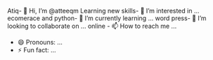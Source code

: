 Atiq- 👋 Hi, I’m @atteeqm
Learning new skills- 👀 I’m interested in ...
ecomerace and python- 🌱 I’m currently learning ...
word press- 💞️ I’m looking to collaborate on ...
online - 📫 How to reach me ...
- 😄 Pronouns: ...
- ⚡ Fun fact: ...

<!---
atteeqm/atteeqm is a ✨ special ✨ repository because its `README.md` (this file) appears on your GitHub profile.
You can click the Preview link to take a look at your changes.
--->
